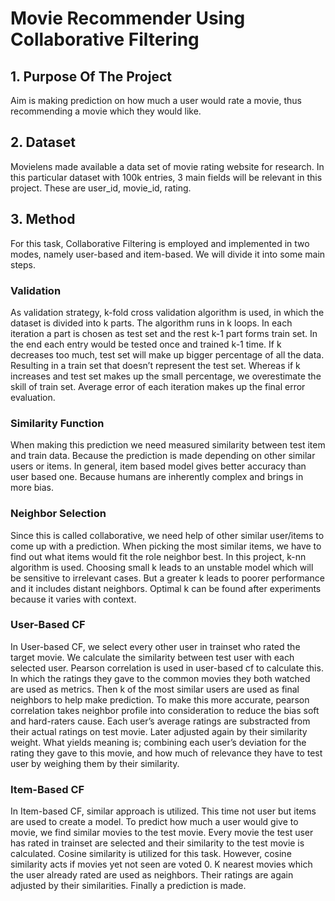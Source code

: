 # Movie Recommender Using Collaborative Filtering

## 1.	Purpose Of The Project
Aim is making prediction on how much a user would rate a movie, thus recommending a movie which they would like.

## 2.	Dataset
Movielens made available a data set of movie rating website for research. In this particular dataset with 100k entries, 3 main fields will be relevant in this project. These are user_id, movie_id, rating.

## 3.	Method
For this task, Collaborative Filtering is employed and implemented in two modes, namely user-based and item-based. We will divide it into some main steps.
###	Validation
As validation strategy, k-fold cross validation algorithm is used, in which the dataset is divided into k parts. The algorithm runs in k loops. In each iteration a part is chosen as test set and the rest k-1 part forms train set. In the end each entry would be tested once and trained k-1 time. 
If k decreases too much, test set will make up bigger percentage of all the data. Resulting in a train set that doesn’t represent the test set. Whereas if k increases and test set makes up the small percentage, we overestimate the skill of train set. Average error of each iteration makes up the final error evaluation.
###	Similarity Function
When making this prediction we need measured similarity between test item and train data. Because the prediction is made depending on other similar users or items. In general, item based model gives better accuracy than user based one. Because humans are inherently complex and brings in more bias.
###	Neighbor Selection
Since this is called collaborative, we need help of other similar user/items to come up with a prediction. When picking the most similar items, we have to find out what items would fit the role neighbor best. In this project, k-nn algorithm is used. 
Choosing small k leads to an unstable model which will be sensitive to irrelevant cases. But a greater k leads to poorer performance and it includes distant neighbors. Optimal k can be found after experiments because it varies with context.
###	User-Based CF
In User-based CF, we select every other user in trainset who rated the target movie. We calculate the similarity between test user with each selected user. Pearson correlation is used in user-based cf to calculate this. In which the ratings they gave to the common movies they both watched are used as metrics. Then k of the most similar users are used as final neighbors to help make prediction.
To make this more accurate, pearson correlation takes neighbor profile into consideration to reduce the bias soft and hard-raters cause. Each user’s average ratings are substracted from their actual ratings on test movie. Later adjusted again by their similarity weight. What yields meaning is; combining each user’s deviation for the rating they gave to this movie, and how much of relevance they have to test user by weighing them by their similarity.
###	Item-Based CF
In Item-based CF, similar approach is utilized. This time not user but items are used to create a model. To predict how much a user would give to movie, we find similar movies to the test movie. Every movie the test user has rated in trainset are selected and their similarity to the test movie is calculated.
Cosine similarity is utilized for this task. However, cosine similarity acts if movies yet not seen are voted 0. K nearest movies which the user already rated are used as neighbors. Their ratings are again adjusted by their similarities. Finally a prediction is made.
